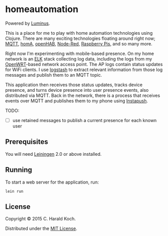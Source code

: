 # homeautomation

Powered by [Luminus](http://www.luminusweb.net/).

This is a place for me to play with home automation technologies using
Clojure. There are many exciting technologies floating around right now;
[MQTT][mqtt], [homA][homa], [openHAB][openhab], [Node-Red][nodered],
[Raspberry Pis][rpi], and so many more.

Right now I'm experimenting with mobile-based presence. On my home network
is an [ELK][elk] stack collecting log data, including the logs from my
[OpenWRT][openwrt]-based network access point. The AP logs contain status
updates for WiFi clients. I use [logstash][logstash] to extract relevant
information from those log messages and publish them to an MQTT topic.

This application then receives those status updates, tracks device
presence, and turns device presence into user presence events, also
distributed via MQTT. Back in the network, there is a process that
receives events over MQTT and publishes them to my phone using
[Instapush][instapush].

TODO:

-  [ ] use retained messages to publish a current presence for each known user

## Prerequisites

You will need [Leiningen][1] 2.0 or above installed.

[1]: https://github.com/technomancy/leiningen

## Running

To start a web server for the application, run:

    lein run

## License

Copyright © 2015 C. Harald Koch.

Distributed under the [MIT License](http://opensource.org/licenses/MIT).

[mqtt]: <http://mqtt.org/>
[homa]: <https://github.com/binarybucks/homA>
[openhab]: <http://www.openhab.org/>
[nodered]: <http://nodered.org/>
[rpi]: <https://www.raspberrypi.org/>
[elk]: <https://www.elastic.co/products>
[openwrt]: <https://openwrt.org/>
[logstash]: <https://www.elastic.co/products/logstash>
[instapush]: <https://instapush.im/>

